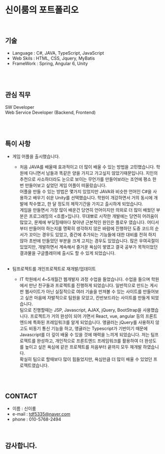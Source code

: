 # 신이룸의 포트폴리오

<br>

## 기술
- Language : C#, JAVA, TypeScript, JavaScript
- Web Skils : HTML, CSS, Jquery, MyBatis
- FrameWork : Spring, Angular 6, Unity

<br>
<br>

## 관심 직무
SW Developer<br>
Web Service Developer (Backend, Frontend)

<br>
<br>

## 특이 사항
- 게임 어플을 출시했습니다.
  - 처음 JAVA를 배울때 효과적이고 더 많이 배울 수 있는 방법을 고민했습니다. 학원에 다니면서 남들과 똑같은 양을 가지고 가고싶지 않았기때문입니다. 지인의 추천으로 사소하더라도 눈으로 보이는 무언가를 만들어보라는 조언에 평소 한번 만들어보고 싶었던 게임 어플이 떠올랐습니다.<br>
어플을 만들 수 있는 방법은 몇가지 있었지만 JAVA와 비슷한 언어인 C#을 사용하고 배우기 쉬운 Unity를 선택했습니다. 학원이 개강하면서 거의 동시에 개발에 착수했고, 한 달 정도의 제작기간을 가지고 출시하게 되었습니다.<br>
게임을 만들면서 가장 많이 배운건 당연히 언어이지만 의외로 더 많이 배웠던 부분은 프로그래밍의 <흐름>입니다. 무대뽀로 시작한 개발에는 당연히 어려움이 많았고, 문제에 부딪힐때마다 찾아낸 근본적인 원인은 플로우 였습니다. 어디서부터 만들어야 하는지를 명확히 생각하지 않은 바람에 진행하던 도중 코드의 순서가 꼬이는 경우도 있었고, 중간에 추가되는 기능들에 대한 대비를 전혀 하지 않아 초반에 만들었던 부분을 크게 고치는 경우도 있었습니다. 많은 우여곡절이 있었지만, 개발하면서 계속해서 즐거운 욕심이 쌓였고 결국 공부가 목적이었던 결과물을 구글플레이에 출시도 할 수 있게 되었습니다.
  <br> 

- 팀프로젝트를 개인프로젝트로 재개발/업데이트
  - IT 학원에서 4~5개월간 웹개발자 과정 수업을 들었습니다. 수업을 들으며 학원에서 만난 친구들과 프로젝트를 진행하게 되었습니다. 일반적으로 만드는 게시판 웹사이트가 아닌 실질적으로 여러 기술을 만져볼 수 있는 사이트를 만들어보고 싶은 마음에 자발적으로 팀원을 모았고, 칸반보드라는 사이트를 만들게 되었습니다.<br>
팀으로 진행할때는 JSP, Javascript, AJAX, jQuery, BootStrap을 사용했습니다. 프로젝트가 거의 완성이 되어 가면서 React, vue, angular 등의 프론트엔드에 특화된 프레임워크를 알게 되었습니다. 앵귤러는 jQuery를 사용하지 않고도 비동기 통신 기능을 하고, 앵귤러는 Typescript가 기반이기 때문에 Javascript를 더 깊이 배울 수 있을 것에 매력을 느끼게 되었습니다. 저는 팀프로젝트를 완성하고, 개인적으로 프론트엔드 프레임워크를 활용하여 더 완성도를 높이고 싶은 욕심에 같은 프로젝트를 처음부터 끝까지 모두 재개발 하였습니다.<br>
확실히 팀으로 할때보다 많이 힘들었지만, 욕심만큼 더 많이 배울 수 있었던 프로젝트였습니다.   

<br>
<br>

## CONTACT
- 이름 : 신이룸
- e-mail : tdf5335@naver.com
- phone : 010-5768-2494

<br>

## 감사합니다.
